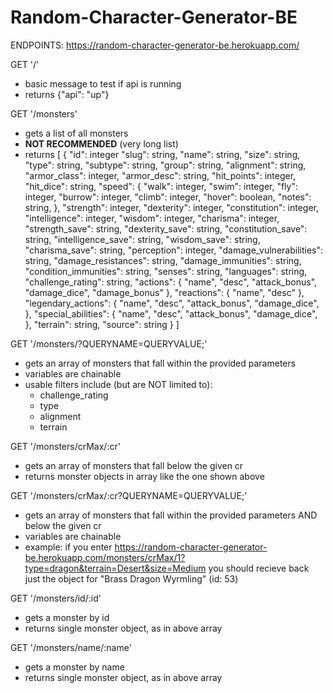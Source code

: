 # Random-Character-Generator-BE

ENDPOINTS:
https://random-character-generator-be.herokuapp.com/

GET '/'
  - basic message to test if api is running
  - returns {"api": "up"}

GET '/monsters'
  - gets a list of all monsters
  - ****NOT RECOMMENDED**** (very long list)
  - returns [
      {
        "id": integer
        "slug": string,
        "name": string,
        "size": string,
        "type": string,
        "subtype": string,
        "group": string,
        "alignment": string,
        "armor_class": integer,
        "armor_desc": string,
        "hit_points": integer,
        "hit_dice": string,
        "speed": {
          "walk": integer,
          "swim": integer,
          "fly": integer,
          "burrow": integer,
          "climb": integer,
          "hover": boolean,
          "notes": string,
        },
        "strength": integer,
        "dexterity": integer,
        "constitution": integer,
        "intelligence": integer,
        "wisdom": integer,
        "charisma": integer,
        "strength_save": string,
        "dexterity_save": string,
        "constitution_save": string,
        "intelligence_save": string,
        "wisdom_save": string,
        "charisma_save": string,
        "perception": integer,
        "damage_vulnerabilities": string,
        "damage_resistances": string,
        "damage_immunities": string,
        "condition_immunities": string,
        "senses": string,
        "languages": string,
        "challenge_rating": string,
        "actions": {
          "name",
          "desc",
          "attack_bonus",
          "damage_dice",
          "damage_bonus"
        },
        "reactions": {
          "name",
          "desc"
        },
        "legendary_actions": {
          "name",
          "desc",
          "attack_bonus",
          "damage_dice",
        },
        "special_abilities": {
          "name",
          "desc",
          "attack_bonus",
          "damage_dice",
        },
        "terrain": string,
        "source": string
      }
    ]

GET '/monsters/?QUERYNAME=QUERYVALUE;'
  - gets an array of monsters that fall within the provided parameters
  - variables are chainable
  - usable filters include (but are NOT limited to):
    - challenge_rating
    - type
    - alignment
    - terrain

GET '/monsters/crMax/:cr'
  - gets an array of monsters that fall below the given cr
  - returns monster objects in array like the one shown above

GET '/monsters/crMax/:cr?QUERYNAME=QUERYVALUE;'
- gets an array of monsters that fall within the provided parameters AND below the given cr
- variables are chainable
- example: if you enter 
  https://random-character-generator-be.herokuapp.com/monsters/crMax/1?type=dragon&terrain=Desert&size=Medium
  you should recieve back just the object for "Brass Dragon Wyrmling" (id: 53)


GET '/monsters/id/:id'
  - gets a monster by id
  - returns single monster object, as in above array

GET '/monsters/name/:name'
  - gets a monster by name
  - returns single monster object, as in above array